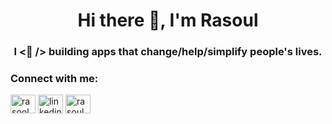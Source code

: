 <h1 align="center">Hi there 👋, I'm Rasoul</h1>
<h3 align="center">I <🖤 /> building apps that change/help/simplify people's lives.</h3>

<h3 align="left">Connect with me:</h3>
<p align="left">
<a href="https://twitter.com/rasoolmhhmed" target="blank"><img align="center" src="https://raw.githubusercontent.com/rahuldkjain/github-profile-readme-generator/master/src/images/icons/Social/twitter.svg" alt="rasoolmhhmed" height="30" width="40" /></a>
<a href="https://linkedin.com/in/linkedin.com/in/rasoul-m-abdulzahra-7109401ab" target="blank"><img align="center" src="https://raw.githubusercontent.com/rahuldkjain/github-profile-readme-generator/master/src/images/icons/Social/linked-in-alt.svg" alt="linkedin.com/in/rasoul-m-abdulzahra-7109401ab" height="30" width="40" /></a>
<a href="https://instagram.com/rasoul.abdulzahra" target="blank"><img align="center" src="https://raw.githubusercontent.com/rahuldkjain/github-profile-readme-generator/master/src/images/icons/Social/instagram.svg" alt="rasoul.abdulzahra" height="30" width="40" /></a>
</p>
